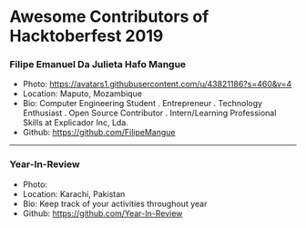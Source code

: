 # Awesome Contributors of Hacktoberfest 2019

### Filipe Emanuel Da Julieta Hafo Mangue
- Photo: https://avatars1.githubusercontent.com/u/43821186?s=460&v=4
- Location: Maputo, Mozambique
- Bio: Computer Engineering Student . Entrepreneur . 
Technology Enthusiast . Open Source Contributor . Intern/Learning Professional Skills at Explicador Inc, Lda. 
- Github: https://github.com/FilipeMangue

-----------

### Year-In-Review
- Photo: 
- Location: Karachi, Pakistan
- Bio: Keep track of your activities throughout year
- Github: https://github.com/Year-In-Review
